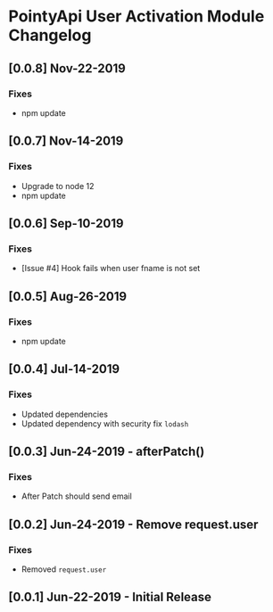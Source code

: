 # PointyApi User Activation Module Changelog

## [0.0.8] Nov-22-2019

### Fixes
- npm update

## [0.0.7] Nov-14-2019

### Fixes
- Upgrade to node 12
- npm update

## [0.0.6] Sep-10-2019

### Fixes
- [Issue #4] Hook fails when user fname is not set

## [0.0.5] Aug-26-2019

### Fixes
- npm update

## [0.0.4] Jul-14-2019

### Fixes
- Updated dependencies
- Updated dependency with security fix `lodash`

## [0.0.3] Jun-24-2019 - afterPatch()

### Fixes
- After Patch should send email

## [0.0.2] Jun-24-2019 - Remove request.user

### Fixes
- Removed `request.user`

## [0.0.1] Jun-22-2019 - Initial Release
